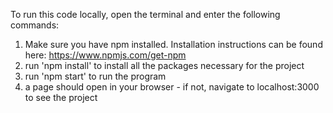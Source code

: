 To run this code locally, open the terminal and enter the following commands:

1) Make sure you have npm installed. Installation instructions can be found here: https://www.npmjs.com/get-npm
2) run 'npm install' to install all the packages necessary for the project
3) run 'npm start' to run the program
4) a page should open in your browser - if not, navigate to localhost:3000 to see the project